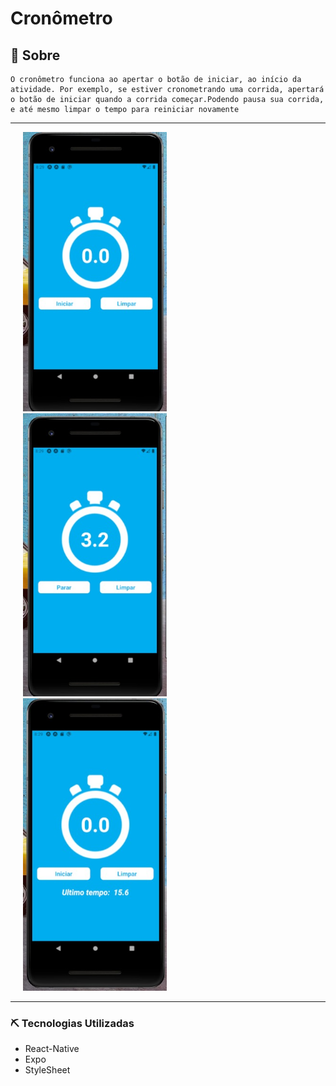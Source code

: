 # Cronômetro

## 📃 Sobre
    O cronômetro funciona ao apertar o botão de iniciar, ao início da atividade. Por exemplo, se estiver cronometrando uma corrida, apertará o botão de iniciar quando a corrida começar.Podendo pausa sua corrida, e até mesmo limpar o tempo para reiniciar novamente
  -------------------------------------------------------------------------------------------------

<img src="./src/imagem1.jpeg" width="230" hspace="20" ><img src="./src/imagem2.jpeg" width="230" hspace="20"><img src="./src/imagem3.jpeg" width="230" hspace="20">

--------------------------------------------------

### ⛏️ Tecnologias Utilizadas
* React-Native
* Expo
* StyleSheet
